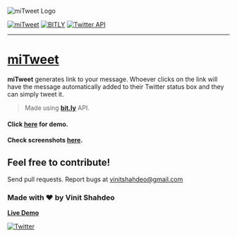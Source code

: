 ![miTweet Logo](https://github.com/vinitshahdeo/miTweet/blob/master/miTweet-logo.png)

[![miTweet](https://img.shields.io/badge/mi-Tweet-dodgerblue.svg?logo=twitter&logoColor=white)](http://vinitshahdeo.com/projects/miTweet/) [![BITLY](https://img.shields.io/badge/bit.ly-API-orange.svg?logo=bitly)](https://dev.bitly.com/) [![Twitter API](https://img.shields.io/badge/Twitter-API-teal.svg?logo=twitter&logoColor=white)](https://developer.twitter.com/en/docs.html)


<hr>

# [miTweet](http://vinitshahdeo.com/projects/miTweet/)

**miTweet** generates link to your message. Whoever clicks on the link will have the message automatically added to their Twitter status box and they can simply tweet it.

> Made using **[bit.ly](https://dev.bitly.com/)** API.


#### Click [here](http://vinitshahdeo.com/projects/miTweet/) for demo.
#### Check **screenshots** [here](https://github.com/vinitshahdeo/miTweet/blob/master/screenshots/README.md).

## Feel free to contribute!
Send pull requests.
Report bugs at vinitshahdeo@gmail.com

### Made with ❤ by Vinit Shahdeo

**[Live Demo](http://vinitshahdeo.com/projects/miTweet/)**


[![Twitter](https://img.shields.io/twitter/url/https/github.com/vinitshahdeo/miTweet.svg?style=social)](https://twitter.com/intent/tweet?text=miTweet%20by%20@Vinit_Shahdeo:&url=https%3A%2F%2Fgithub.com%2Fvinitshahdeo%2FmiTweet)
